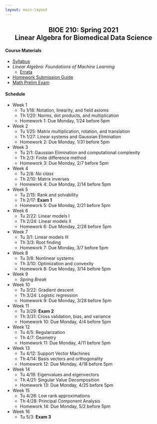 ```yaml
---
layout: main-layout
---
```


<link href="style.css" rel="stylesheet">

<center>
<h2>BIOE 210: Spring 2021<br>
Linear Algebra for Biomedical Data Science</h2>
</center>

#### Course Materials
* [Syllabus](files/BIOE210_Sp22_Syllabus.pdf)
* *Linear Algebra: Foundations of Machine Learning*
  - [Errata](errata.md)
* [Homework Submission Guide](files/BIOE210_Homework_Submission_Guide.pdf)
* [Math Prelim Exam](/files/PrelimExam.pdf)

#### Schedule

* Week 1
  - Tu 1/18: Notation, linearity, and field axioms
  - Th 1/20: Norms, dot products, and multiplication
  - Homework 1: Due Monday, 1/24 before 5pm
* Week 2
  - Tu 1/25: Matrix multiplication, rotation, and translation
  - Th 1/27: Linear systems and Gaussian Elimination
  - Homework 2: Due Monday, 1/31 before 5pm
* Week 3
  - Tu 2/1: Gaussian Elimination and computational complexity
  - Th 2/3: Finite difference method
  - Homework 3: Due Monday, 2/7 before 5pm
* Week 4
  - Tu 2/8: *No class*
  - Th 2/10: Matrix inverses
  - Homework 4: Due Monday, 2/14 before 5pm
* Week 5
  - Tu 2/15: Rank and solvability
  - Th 2/17: **Exam 1**
  - Homework 5: Due Monday, 2/21 before 5pm
* Week 6
  - Tu 2/22: Linear models I
  - Th 2/24: Linear models II
  - Homework 6: Due Monday, 2/28 before 5pm
* Week 7
  - Tu 3/1: Linear models III
  - Th 3/3: Root finding
  - Homework 7: Due Monday, 3/7 before 5pm
* Week 8
  - Tu 3/8: Nonlinear systems
  - Th 3/10: Optimization and convexity
  - Homework 8: Due Monday, 3/14 before 5pm
* Week 9
  - *Spring Break*
* Week 10
  - Tu 3/22: Gradient descent
  - Th 3/24: Logistic regression
  - Homework 9: Due Monday, 3/28 before 5pm
* Week 11
  - Tu 3/29: **Exam 2**
  - Th 3/31: Cross validation, bias, and variance
  - Homework 10: Due Monday, 4/4 before 5pm
* Week 12
  - Tu 4/5: Regularization
  - Th 4/7: Geometry
  - Homework 11: Due Monday, 4/11 before 5pm
* Week 13
  - Tu 4/12: Support Vector Machines
  - Th 4/14: Basis vectors and orthogonality
  - Homework 12: Due Monday, 4/18 before 5pm
* Week 14
  - Tu 4/19: Eigenvalues and eigenvectors
  - Th 4/21: Singular Value Decomposition
  - Homework 13: Due Monday, 4/25 before 5pm
* Week 15
  - Tu 4/26: Low rank approximations
  - Th 4/28: Principal Component Analysis
  - Homework 14: Due Monday, 5/2 before 5pm
* Week 16
  - Tu 5/3: **Exam 3**
